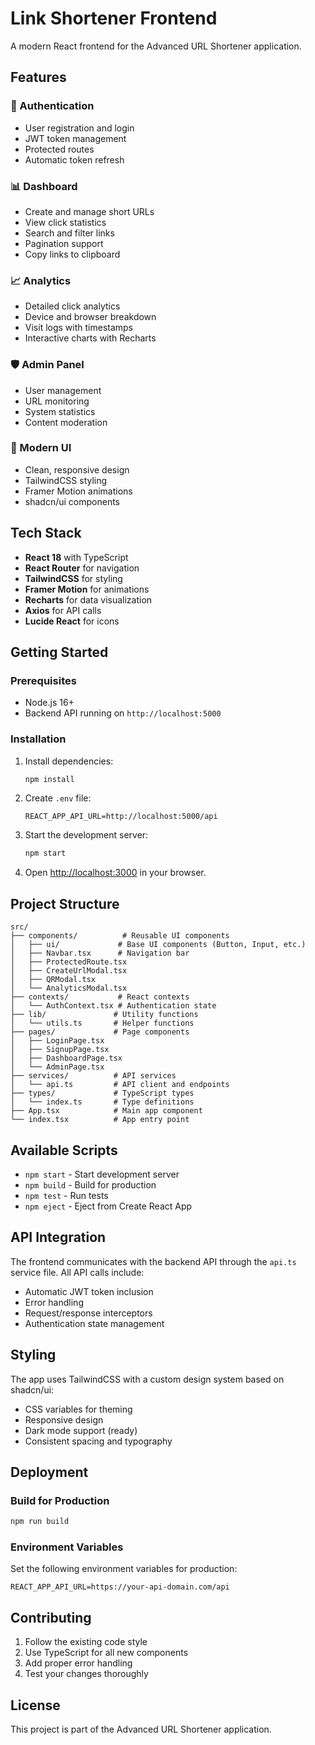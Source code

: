 # Link Shortener Frontend

A modern React frontend for the Advanced URL Shortener application.

## Features

### 🔐 Authentication
- User registration and login
- JWT token management
- Protected routes
- Automatic token refresh

### 📊 Dashboard
- Create and manage short URLs
- View click statistics
- Search and filter links
- Pagination support
- Copy links to clipboard

### 📈 Analytics
- Detailed click analytics
- Device and browser breakdown
- Visit logs with timestamps
- Interactive charts with Recharts

### 🛡️ Admin Panel
- User management
- URL monitoring
- System statistics
- Content moderation

### 🎨 Modern UI
- Clean, responsive design
- TailwindCSS styling
- Framer Motion animations
- shadcn/ui components

## Tech Stack

- **React 18** with TypeScript
- **React Router** for navigation
- **TailwindCSS** for styling
- **Framer Motion** for animations
- **Recharts** for data visualization
- **Axios** for API calls
- **Lucide React** for icons

## Getting Started

### Prerequisites
- Node.js 16+ 
- Backend API running on `http://localhost:5000`

### Installation

1. Install dependencies:
   ```bash
   npm install
   ```

2. Create `.env` file:
   ```env
   REACT_APP_API_URL=http://localhost:5000/api
   ```

3. Start the development server:
   ```bash
   npm start
   ```

4. Open [http://localhost:3000](http://localhost:3000) in your browser.

## Project Structure

```
src/
├── components/          # Reusable UI components
│   ├── ui/             # Base UI components (Button, Input, etc.)
│   ├── Navbar.tsx      # Navigation bar
│   ├── ProtectedRoute.tsx
│   ├── CreateUrlModal.tsx
│   ├── QRModal.tsx
│   └── AnalyticsModal.tsx
├── contexts/           # React contexts
│   └── AuthContext.tsx # Authentication state
├── lib/               # Utility functions
│   └── utils.ts       # Helper functions
├── pages/             # Page components
│   ├── LoginPage.tsx
│   ├── SignupPage.tsx
│   ├── DashboardPage.tsx
│   └── AdminPage.tsx
├── services/          # API services
│   └── api.ts         # API client and endpoints
├── types/             # TypeScript types
│   └── index.ts       # Type definitions
├── App.tsx            # Main app component
└── index.tsx          # App entry point
```

## Available Scripts

- `npm start` - Start development server
- `npm build` - Build for production
- `npm test` - Run tests
- `npm eject` - Eject from Create React App

## API Integration

The frontend communicates with the backend API through the `api.ts` service file. All API calls include:

- Automatic JWT token inclusion
- Error handling
- Request/response interceptors
- Authentication state management

## Styling

The app uses TailwindCSS with a custom design system based on shadcn/ui:

- CSS variables for theming
- Responsive design
- Dark mode support (ready)
- Consistent spacing and typography

## Deployment

### Build for Production
```bash
npm run build
```

### Environment Variables
Set the following environment variables for production:

```env
REACT_APP_API_URL=https://your-api-domain.com/api
```

## Contributing

1. Follow the existing code style
2. Use TypeScript for all new components
3. Add proper error handling
4. Test your changes thoroughly

## License

This project is part of the Advanced URL Shortener application.

